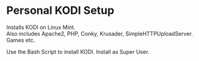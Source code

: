# Personal KODI Setup
Installs KODI on Linux Mint.<br>Also includes Apache2, PHP, Conky, Krusader, SimpleHTTPUploadServer. Games etc.

Use the Bash Script to install KODI. Install as Super User.
